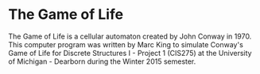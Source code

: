# The Game of Life

The Game of Life is a cellular automaton created by John Conway in 1970. This computer program was written by Marc King to simulate Conway's Game of Life for Discrete Structures I - Project 1 (CIS275) at the University of Michigan - Dearborn during the Winter 2015 semester.
